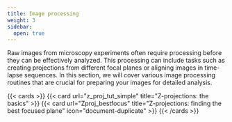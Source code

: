 ```yaml
---
title: Image processing
weight: 3
sidebar:
  open: true
---
```

Raw images from microscopy experiments often require processing before they can be effectively analyzed. This processing can include tasks such as creating projections from different focal planes or aligning images in time-lapse sequences. In this section, we will cover various image processing routines that are crucial for preparing your images for detailed analysis.

{{< cards >}}
  {{< card url="z_proj_tut_simple" title="Z-projections: the basics" >}}
  {{< card url="Zproj_bestfocus" title="Z-projections: finding the best focused plane" icon="document-duplicate" >}}
{{< /cards >}}
